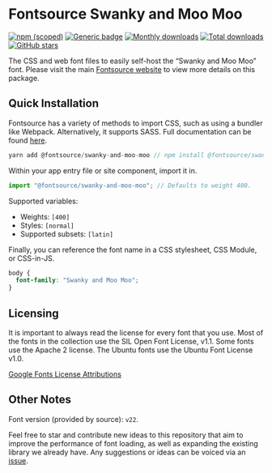 # Fontsource Swanky and Moo Moo

[![npm (scoped)](https://img.shields.io/npm/v/@fontsource/swanky-and-moo-moo?color=brightgreen)](https://www.npmjs.com/package/@fontsource/swanky-and-moo-moo) [![Generic badge](https://img.shields.io/badge/fontsource-passing-brightgreen)](https://github.com/fontsource/fontsource) [![Monthly downloads](https://badgen.net/npm/dm/@fontsource/swanky-and-moo-moo)](https://github.com/fontsource/fontsource) [![Total downloads](https://badgen.net/npm/dt/@fontsource/swanky-and-moo-moo)](https://github.com/fontsource/fontsource) [![GitHub stars](https://img.shields.io/github/stars/fontsource/fontsource.svg?style=social&label=Star)](https://github.com/fontsource/fontsource/stargazers)

The CSS and web font files to easily self-host the “Swanky and Moo Moo” font. Please visit the main [Fontsource website](https://fontsource.org/fonts/swanky-and-moo-moo) to view more details on this package.

## Quick Installation

Fontsource has a variety of methods to import CSS, such as using a bundler like Webpack. Alternatively, it supports SASS. Full documentation can be found [here](https://fontsource.org/docs/introduction).

```javascript
yarn add @fontsource/swanky-and-moo-moo // npm install @fontsource/swanky-and-moo-moo
```

Within your app entry file or site component, import it in.

```javascript
import "@fontsource/swanky-and-moo-moo"; // Defaults to weight 400.
```

Supported variables:

- Weights: `[400]`
- Styles: `[normal]`
- Supported subsets: `[latin]`

Finally, you can reference the font name in a CSS stylesheet, CSS Module, or CSS-in-JS.

```css
body {
  font-family: "Swanky and Moo Moo";
}
```

## Licensing

It is important to always read the license for every font that you use.
Most of the fonts in the collection use the SIL Open Font License, v1.1. Some fonts use the Apache 2 license. The Ubuntu fonts use the Ubuntu Font License v1.0.

[Google Fonts License Attributions](https://fonts.google.com/attribution)

## Other Notes

Font version (provided by source): `v22`.

Feel free to star and contribute new ideas to this repository that aim to improve the performance of font loading, as well as expanding the existing library we already have. Any suggestions or ideas can be voiced via an [issue](https://github.com/fontsource/fontsource/issues).
